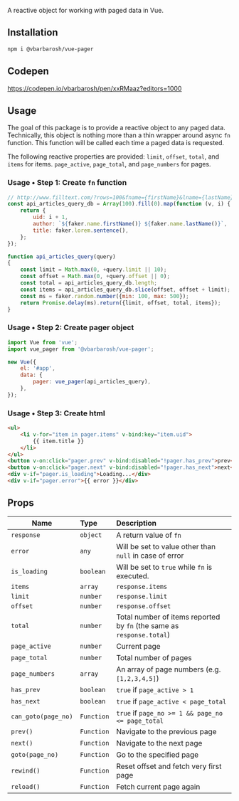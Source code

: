 A reactive object for working with paged data in Vue.

## Installation

```sh
npm i @vbarbarosh/vue-pager
```

## Codepen

https://codepen.io/vbarbarosh/pen/xxRMaaz?editors=1000

## Usage

The goal of this package is to provide a reactive
object to any paged data. Technically, this object
is nothing more than a thin wrapper around async
`fn` function. This function will be called each
time a paged data is requested.

The following reactive properties are provided: `limit`,
`offset`, `total`, and `items` for items. `page_active`,
`page_total`, and `page_numbers` for pages.

### Usage • Step 1: Create `fn` function

```javascript
// http://www.filltext.com/?rows=100&fname={firstName}&lname={lastName}&tel={phone|format}&address={streetAddress}&city={city}&state={usState|abbr}&zip={zip}&pretty=true
const api_articles_query_db = Array(100).fill(0).map(function (v, i) {
    return {
        uid: i + 1,
        author: `${faker.name.firstName()} ${faker.name.lastName()}`,
        title: faker.lorem.sentence(),
    };
});

function api_articles_query(query)
{
    const limit = Math.max(0, +query.limit || 10);
    const offset = Math.max(0, +query.offset || 0);
    const total = api_articles_query_db.length;
    const items = api_articles_query_db.slice(offset, offset + limit);
    const ms = faker.random.number({min: 100, max: 500});
    return Promise.delay(ms).return({limit, offset, total, items});
}
```

### Usage • Step 2: Create pager object

```javascript
import Vue from 'vue';
import vue_pager from '@vbarbarosh/vue-pager';

new Vue({
    el: '#app',
    data: {
        pager: vue_pager(api_articles_query),
    },
});
```

### Usage • Step 3: Create html

```html
<ul>
    <li v-for="item in pager.items" v-bind:key="item.uid">
        {{ item.title }}
    </li>
</ul>
<button v-on:click="pager.prev" v-bind:disabled="!pager.has_prev">prev</button>
<button v-on:click="pager.next" v-bind:disabled="!pager.has_next">next</button>
<div v-if="pager.is_loading">Loading...</div>
<div v-if="pager.error">{{ error }}</div>
```

## Props

| Name | Type | Description
| --- | :--- | :---
| `response`          | `object` | A return value of `fn`
| `error`             | `any` | Will be set to value other than `null` in case of error
| `is_loading`        | `boolean` | Will be set to `true` while `fn` is executed.
| `items`             | `array` | `response.items`
| `limit`             | `number` | `response.limit`
| `offset`            | `number` | `response.offset`
| `total`             | `number` | Total number of items reported by `fn` (the same as `response.total`)
| `page_active`       | `number` | Current page
| `page_total`        | `number` | Total number of pages
| `page_numbers`      | `array` | An array of page numbers (e.g. `[1,2,3,4,5]`)
| `has_prev`          | `boolean` | `true` if `page_active > 1`
| `has_next`          | `boolean` | `true` if `page_active < page_total`
| `can_goto(page_no)` | `Function` | `true` if `page_no >= 1 && page_no <= page_total`
| `prev()`            | `Function` | Navigate to the previous page
| `next()`            | `Function` | Navigate to the next page
| `goto(page_no)`     | `Function` | Go to the specified page
| `rewind()`          | `Function` | Reset offset and fetch very first page
| `reload()`          | `Function` | Fetch current page again
